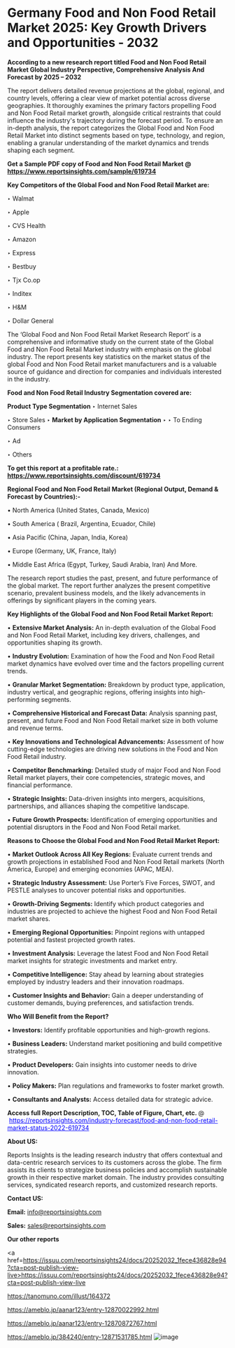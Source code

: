# Germany Food and Non Food Retail Market 2025: Key Growth Drivers and Opportunities - 2032

<strong>According to a new research report titled Food and Non Food Retail Market Global Industry Perspective, Comprehensive Analysis And Forecast by 2025 – 2032</strong>

The report delivers detailed revenue projections at the global, regional, and country levels, offering a clear view of market potential across diverse geographies. It thoroughly examines the primary factors propelling Food and Non Food Retail market growth, alongside critical restraints that could influence the industry's trajectory during the forecast period. To ensure an in-depth analysis, the report categorizes the Global Food and Non Food Retail Market into distinct segments based on type, technology, and region, enabling a granular understanding of the market dynamics and trends shaping each segment.

<strong>Get a Sample PDF copy of Food and Non Food Retail Market </strong><strong>@<a href=https://www.reportsinsights.com/sample/619734 style=color:#0000ff;> https://www.reportsinsights.com/sample/619734</a></strong></font>

<strong>Key Competitors of the Global Food and Non Food Retail Market are:</strong>

‣ Walmat

‣ Apple

‣ CVS Health

‣ Amazon

‣ Express

‣ Bestbuy

‣ Tjx
 Co.op

‣ Inditex

‣ H&M

‣ Dollar General

The ‘Global Food and Non Food Retail Market Research Report’ is a comprehensive and informative study on the current state of the Global Food and Non Food Retail Market industry with emphasis on the global industry. The report presents key statistics on the market status of the global Food and Non Food Retail market manufacturers and is a valuable source of guidance and direction for companies and individuals interested in the industry.

<strong>Food and Non Food Retail Industry Segmentation covered are:</strong>

<strong>Product Type Segmentation</strong>
‣
Internet Sales

‣ Store Sales
‣ 
<strong>Market by Application Segmentation</strong>
‣
‣  To Ending Consumers

‣ Ad

‣ Others

<strong>To get this report at a profitable rate.: <a href=https://www.reportsinsights.com/discount/619734 style=color:#0000ff;>https://www.reportsinsights.com/discount/619734</a></strong></font>

<strong>Regional Food and Non Food Retail Market (Regional Output, Demand &amp; Forecast by Countries):-</strong>

• North America (United States, Canada, Mexico)

• South America ( Brazil, Argentina, Ecuador, Chile)

• Asia Pacific (China, Japan, India, Korea)

• Europe (Germany, UK, France, Italy)

• Middle East Africa (Egypt, Turkey, Saudi Arabia, Iran) And More.

The research report studies the past, present, and future performance of the global market. The report further analyzes the present competitive scenario, prevalent business models, and the likely advancements in offerings by significant players in the coming years.

<strong>Key Highlights of the Global Food and Non Food Retail Market Report:</strong>

• <strong>Extensive Market Analysis:</strong> An in-depth evaluation of the Global Food and Non Food Retail Market, including key drivers, challenges, and opportunities shaping its growth.

• <strong>Industry Evolution:</strong> Examination of how the Food and Non Food Retail market dynamics have evolved over time and the factors propelling current trends.

• <strong>Granular Market Segmentation:</strong> Breakdown by product type, application, industry vertical, and geographic regions, offering insights into high-performing segments.

• <strong>Comprehensive Historical and Forecast Data:</strong> Analysis spanning past, present, and future Food and Non Food Retail market size in both volume and revenue terms.

• <strong>Key Innovations and Technological Advancements:</strong> Assessment of how cutting-edge technologies are driving new solutions in the Food and Non Food Retail industry.

• <strong>Competitor Benchmarking:</strong> Detailed study of major Food and Non Food Retail market players, their core competencies, strategic moves, and financial performance.

• <strong>Strategic Insights:</strong> Data-driven insights into mergers, acquisitions, partnerships, and alliances shaping the competitive landscape.

• <strong>Future Growth Prospects:</strong> Identification of emerging opportunities and potential disruptors in the Food and Non Food Retail market.

<strong>Reasons to Choose the Global Food and Non Food Retail Market Report:</strong>

• <strong>Market Outlook Across All Key Regions:</strong> Evaluate current trends and growth projections in established Food and Non Food Retail markets (North America, Europe) and emerging economies (APAC, MEA).

• <strong>Strategic Industry Assessment:</strong> Use Porter’s Five Forces, SWOT, and PESTLE analyses to uncover potential risks and opportunities.

• <strong>Growth-Driving Segments:</strong> Identify which product categories and industries are projected to achieve the highest Food and Non Food Retail market shares.

• <strong>Emerging Regional Opportunities:</strong> Pinpoint regions with untapped potential and fastest projected growth rates.

• <strong>Investment Analysis:</strong> Leverage the latest Food and Non Food Retail market insights for strategic investments and market entry.

• <strong>Competitive Intelligence:</strong> Stay ahead by learning about strategies employed by industry leaders and their innovation roadmaps.

• <strong>Customer Insights and Behavior:</strong> Gain a deeper understanding of customer demands, buying preferences, and satisfaction trends.

<strong>Who Will Benefit from the Report?</strong>

• <strong>Investors:</strong> Identify profitable opportunities and high-growth regions.

• <strong>Business Leaders:</strong> Understand market positioning and build competitive strategies.

• <strong>Product Developers:</strong> Gain insights into customer needs to drive innovation.

• <strong>Policy Makers:</strong> Plan regulations and frameworks to foster market growth.

• <strong>Consultants and Analysts:</strong> Access detailed data for strategic advice.
</ul>
<strong>Access full Report Description, TOC, Table of Figure, Chart, etc. </strong>@  <a href=https://reportsinsights.com/industry-forecast/food-and-non-food-retail-market-status-2022-619734 style=color:#0000ff;>https://reportsinsights.com/industry-forecast/food-and-non-food-retail-market-status-2022-619734</a></font>

<strong><strong>About US</strong>:</strong>

Reports Insights is the leading research industry that offers contextual and data-centric research services to its customers across the globe. The firm assists its clients to strategize business policies and accomplish sustainable growth in their respective market domain. The industry provides consulting services, syndicated research reports, and customized research reports.

<strong>Contact US:</strong>

<p class=""""><b>Email:</b> <a href=mailto:info@reportsinsights.com>info@reportsinsights.com</a></p>
<p class=""""><b>Sales:</b> <a href=mailto:sales@reportsinsights.com>sales@reportsinsights.com</a></p>

<strong>Our other reports</strong>

<a href=https://issuu.com/reportsinsights24/docs/20252032_1fece436828e94?cta=post-publish-view-live>https://issuu.com/reportsinsights24/docs/20252032_1fece436828e94?cta=post-publish-view-live</a>

<a href=https://tanomuno.com/illust/164372>https://tanomuno.com/illust/164372</a>

<a href=https://ameblo.jp/aanar123/entry-12870022992.html>https://ameblo.jp/aanar123/entry-12870022992.html</a>

<a href=https://ameblo.jp/aanar123/entry-12870872767.html>https://ameblo.jp/aanar123/entry-12870872767.html</a>

<a href=https://ameblo.jp/384240/entry-12871531785.html>https://ameblo.jp/384240/entry-12871531785.html</a>
![image](https://github.com/user-attachments/assets/f9e0175f-9d33-479c-b280-b9ccfd02a623)
